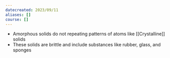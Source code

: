 ```yaml
---
datecreated: 2023/09/11
aliases: []
course: []
---
```


- Amorphous solids do not repeating patterns of atoms like [[Crystalline]] solids
- These solids are brittle and include substances like rubber, glass, and sponges